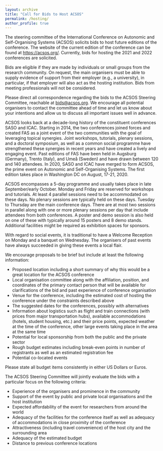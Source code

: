 ```yaml
---
layout: archive
title: "Call for Bids to Host ACSOS"
permalink: /hosting/
author_profile: true
---
```


The steering committee of the International Conference on Autonomic and Self-Organising Systems (ACSOS) solicits bids to host future editions of the conference. The website of the current edition of the conference can be found at <https://acsos.org/>. Currently, bids for hosting the 2021 and 2022 conferences are solicited.

Bids are eligible if they are made by individuals or small groups from the research community. On request, the main organisers must be able to supply evidence of support from their employer (e.g., a university), in particular, if that employer will also act as the hosting institution. Bids from meeting professionals will not be considered. 

Please direct all correspondence regarding the bids to the ACSOS Steering Committee, reachable at [bids@acsos.org](mailto:bids@acsos.org). We encourage all potential organisers to contact the committee ahead of time and let us know about your intentions and allow us to discuss all important issues well in advance. 

ACSOS looks back at a decade-long history of the constituent conferences SASO and ICAC. Starting in 2014, the two conferences joined forces and created FAS as a joint event of the two communities with the goal of leveraging topical synergies. Joint workshops, tutorials, plenary sessions, and a doctoral symposium, as well as a common social programme have strengthened these synergies in recent years and have created a lively and engaging event. Past editions of FAS have been held in Augsburg (Germany), Trento (Italy), and Umeå 
(Sweden) and have drawn between 120 and 140 attendees. In 2020, SASO and ICAC have merged to form ACSOS, the prime event on Autonomic and Self-Organising Systems. The first edition takes place in Washington DC on August, 17-21, 2020.

ACSOS encompasses a 5-day programme and usually takes place in late September/early October. Monday and Friday are reserved for workshops and tutorials. At least 4 parallel sessions need to be accommodated on these days. No plenary sessions are typically held on these days. Tuesday to Thursday are the main conference days. There are at most two sessions in parallel along with one or more plenary sessions per day that include attendees from both conferences. A poster and demo session is also held on one of these with typically around 15 posters and 8 demo stands. Additional facilities might be required as exhibition spaces for sponsors. 

With regard to social events, it is traditional to have a Welcome Reception on Monday and a banquet on Wednesday. The organisers of past events have always succeeded in giving these events a local flair.

We encourage proposals to be brief but include at least the following information: 
 * Proposed location including a short summary of why this would be a great location for the ACSOS conference 
 * Local organisation committee along with the affiliation, position, and coordinates of the primary contact person that will be available for clarifications of the bid and past experience of conference organisation 
 * Venue for the conference, including the estimated cost of hosting the conference under the constraints described above 
 * The suggested dates for the conferences, possibly with alternatives 
 * Information about logistics such as flight and train connections (with prices from major transportation hubs), available accommodations (hotels, student housing, etc.) and their price points, expected weather at the time of the conference, other large events taking place in the area at the same time 
 * Potential for local sponsorship from both the public and the private sector 
 * Rough budget estimates including break-even points in number of registrants as well as an estimated registration fee 
 * Potential co-located events 

Please state all budget items consistently in either US Dollars or Euros. 

The ACSOS Steering Committee will jointly evaluate the bids with a particular focus on the 
following criteria: 
 * Experience of the organisers and prominence in the community 
 * Support of the event by public and private local organisations and the host institution 
 * Expected affordability of the event for researchers from around the world 
 *  Adequacy of the facilities for the conference itself as well as adequacy of accommodations in close proximity of the conference 
 *  Attractiveness (including travel convenience) of the host city and the surrounding area 
 *  Adequacy of the estimated budget 
 *  Distance to previous conference locations
